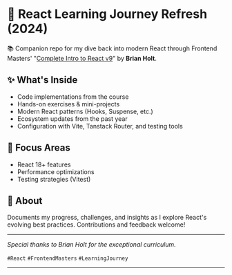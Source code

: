 # 🚀 React Learning Journey Refresh (2024)

📚 Companion repo for my dive back into modern React through Frontend Masters' "[Complete Intro to React v9](https://frontendmasters.com/courses/complete-react-v9/)" by **Brian Holt**.  

## ✨ What's Inside  
- Code implementations from the course  
- Hands-on exercises & mini-projects  
- Modern React patterns (Hooks, Suspense, etc.)  
- Ecosystem updates from the past year  
- Configuration with Vite, Tanstack Router, and testing tools  

## 🔧 Focus Areas  
- React 18+ features  
- Performance optimizations  
- Testing strategies (Vitest)  

## 🌱 About  
Documents my progress, challenges, and insights as I explore React's evolving best practices. Contributions and feedback welcome!  

---

*Special thanks to Brian Holt for the exceptional curriculum.*  

`#React` `#FrontendMasters` `#LearningJourney`

---
